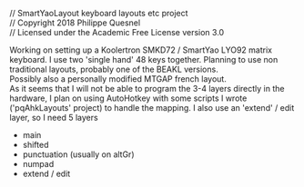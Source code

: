 // SmartYaoLayout keyboard layouts etc project  
// Copyright 2018 Philippe Quesnel  
// Licensed under the Academic Free License version 3.0 

Working on setting up a Koolertron SMKD72 / SmartYao LYO92 matrix keyboard.  I use two 'single hand' 48 keys together.
Planning to use non traditional layouts, probably one of the BEAKL versions.  
Possibly also a personally modified MTGAP french layout.  
As it seems that I will not be able to program the 3-4 layers directly in the hardware, I plan on using AutoHotkey  with some scripts I wrote ('pqAhkLayouts' project) to handle the mapping. I also use an 'extend' / edit layer, so I need 5 layers  
 - main 
 - shifted 
 - punctuation (usually on altGr)
 - numpad
 - extend / edit

